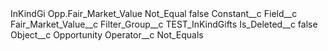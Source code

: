 <?xml version="1.0" encoding="UTF-8"?>
<CustomMetadata xmlns="http://soap.sforce.com/2006/04/metadata" xmlns:xsi="http://www.w3.org/2001/XMLSchema-instance" xmlns:xsd="http://www.w3.org/2001/XMLSchema">
    <label>InKindGi Opp.Fair_Market_Value Not_Equal</label>
    <protected>false</protected>
    <values>
        <field>Constant__c</field>
        <value xsi:nil="true"/>
    </values>
    <values>
        <field>Field__c</field>
        <value xsi:type="xsd:string">Fair_Market_Value__c</value>
    </values>
    <values>
        <field>Filter_Group__c</field>
        <value xsi:type="xsd:string">TEST_InKindGifts</value>
    </values>
    <values>
        <field>Is_Deleted__c</field>
        <value xsi:type="xsd:boolean">false</value>
    </values>
    <values>
        <field>Object__c</field>
        <value xsi:type="xsd:string">Opportunity</value>
    </values>
    <values>
        <field>Operator__c</field>
        <value xsi:type="xsd:string">Not_Equals</value>
    </values>
</CustomMetadata>
